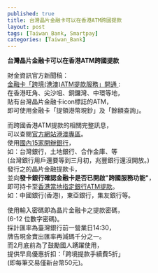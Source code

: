 ```yaml
---
published: true
title: 台灣晶片金融卡可以在香港ATM跨國提款
layout: post
tags: [Taiwan_Bank, Smartpay]
categories: [Taiwan_Bank]
---
```


**台灣晶片金融卡可以在香港ATM跨國提款**   
    
財金資訊官方新聞稿：    
[金融卡「跨境(港澳)ATM提款服務」開通 ][1]:   
在香港旺角、尖沙咀、銅鑼灣、中環等地，   
貼有台灣晶片金融卡icon標誌的ATM，    
即可使用金融卡「提領港幣現鈔」及「餘額查詢」。   
    
而跨國香港ATM提款的相關完整訊息，    
可以查閱[官方網站港澳專區][2]。        
使用[國內15家開辦銀行][3]，   
如：台灣銀行，土地銀行、合作金庫、等    
(台灣銀行用戶還要等到三月初，兆豐銀行還沒開放。)   
發行之的晶片金融提款卡，    
並向**發卡銀行確認金融卡是否已開啟"跨國服務功能"**，   
即可持卡至[香港當地指定銀行ATM提款][4]。    
如：中國銀行(香港)，東亞銀行，集友銀行等。    
    
使用輸入密碼即為晶片金融卡之提款密碼，   
(6-12 位數字密碼)。   
採計匯率為臺灣銀行前一營業日14:30，    
牌告現金賣出匯率再減碼千分之一。    
而2月底前為了鼓勵國人踴躍使用，    
提供早鳥優惠折扣：「跨境提款手續費5折」    
(即每筆交易僅新台幣50元)。   

<a href="https://res.cloudinary.com/shengshampoo/image/upload/s--TF2zdotI--/v1485860784/DSC027941a_cnt3nh.jpg"><img class="responsively-lazy responsively-lazy-300" src="https://res.cloudinary.com/shengshampoo/image/upload/s--EPoPb2MY--/v1485860783/DSC027942a_k23ug9.jpg" srcset="data:image/gif;base64,R0lGODlhAQABAIAAAP///////yH5BAEKAAEALAAAAAABAAEAAAICTAEAOw=="></a>

[1]:  https://www.fisc.com.tw/tc/news/Detail.aspx?sitemappage=1&PKey=fff38a23-5199-4ff3-85ad-13a2e8203db0
[2]: http://www.smart2pay.com.tw/hk/
[3]: http://smart2pay.com.tw/intital_bank/
[4]: http://www.smart2pay.com.tw/withdrawl/0/1/?&filter_class=%E6%B8%AF%E6%BE%B3%E5%9C%B0%E5%8D%80#online
